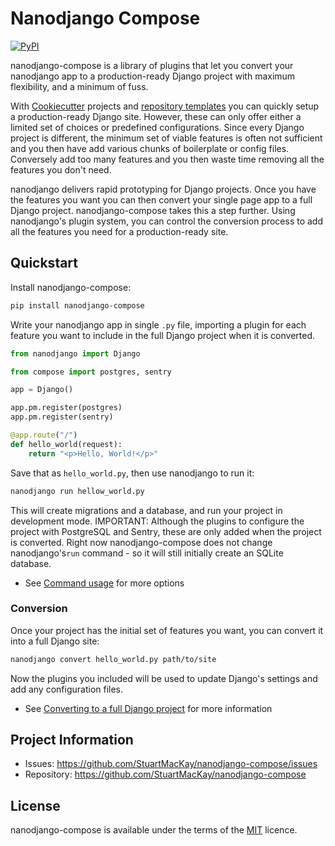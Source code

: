# Nanodjango Compose

[![PyPI](https://img.shields.io/pypi/v/nanodjango-compose.svg)](https://pypi.org/project/nanodjango-compose/)

nanodjango-compose is a library of plugins that let you convert your
nanodjango app to a production-ready Django project with maximum flexibility, 
and a minimum of fuss. 

With [Cookiecutter](https://github.com/StuartMacKay/cookiecutter-django-site) 
projects and [repository templates](https://github.com/StuartMacKay/django-project-template)
you can quickly setup a production-ready Django site. However, these can only 
offer either a limited set of choices or predefined configurations. Since every
Django project is different, the minimum set of viable features is often not
sufficient and you then have add various chunks of boilerplate or config files.
Conversely add too many features and you then waste time removing all the 
features you don't need. 

nanodjango delivers rapid prototyping for Django projects. Once you have the 
features you want you can then convert your single page app to a full Django
project. nanodjango-compose takes this a step further. Using nanodjango's 
plugin system, you can control the conversion process to add all the features
you need for a production-ready site.

## Quickstart

Install nanodjango-compose:

```sh
pip install nanodjango-compose
```

Write your nanodjango app in single `.py` file, importing a plugin
for each feature you want to include in the full Django project when
it is converted.

```python
from nanodjango import Django

from compose import postgres, sentry

app = Django()

app.pm.register(postgres)
app.pm.register(sentry)

@app.route("/")
def hello_world(request):
    return "<p>Hello, World!</p>"
```

Save that as `hello_world.py`, then use nanodjango to run it:

```sh
nanodjango run hellow_world.py
```
This will create migrations and a database, and run your project in 
development mode. IMPORTANT: Although the plugins to configure the 
project with PostgreSQL and Sentry, these are only added when the 
project is converted. Right now nanodjango-compose does not change 
nanodjango's`run` command - so it will still initially create an 
SQLite database.

* See [Command usage](https://nanodjango.readthedocs.io/en/latest/usage.html)
  for more options

### Conversion

Once your project has the initial set of features you want, you can convert 
it into a full Django site:

```sh
nanodjango convert hello_world.py path/to/site
```
Now the plugins you included will be used to update Django's settings and 
add any configuration files.

* See
  [Converting to a full Django project](https://nanodjango.readthedocs.io/en/latest/convert.html)
  for more information

## Project Information

* Issues: https://github.com/StuartMacKay/nanodjango-compose/issues
* Repository: https://github.com/StuartMacKay/nanodjango-compose

## License

nanodjango-compose is available under the terms of the [MIT](https://opensource.org/licenses/MIT) licence.
